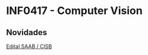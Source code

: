 # INF0417 - Computer Vision

## Novidades

[Edital SAAB / CISB](https://cisb.org.br/calls/call-of-innovation-projects-cisb-12-2024-support-for-international-collaboration/)
